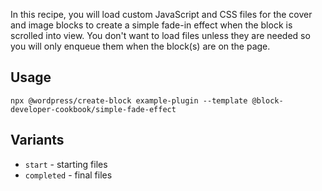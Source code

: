 In this recipe, you will load custom JavaScript and CSS files for the cover and image blocks to create a simple fade-in effect when the block is scrolled into view. You don't want to load files unless they are needed so you will only enqueue them when the block(s) are on the page.

## Usage

`npx @wordpress/create-block example-plugin --template @block-developer-cookbook/simple-fade-effect`

## Variants

-   `start` - starting files
-   `completed` - final files
